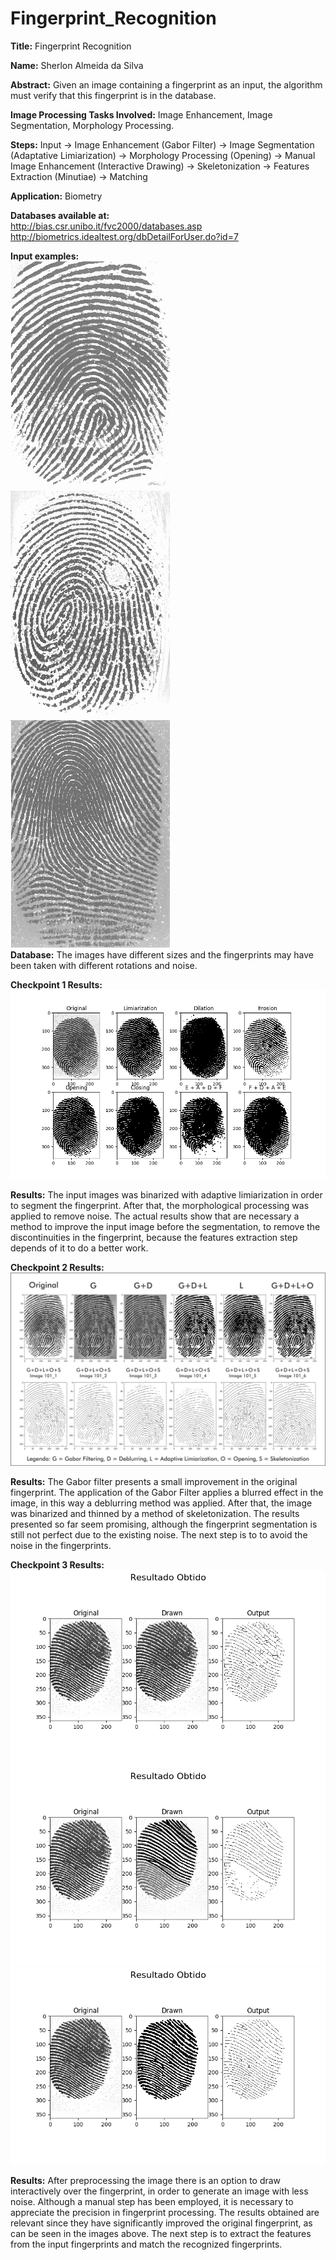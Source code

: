 # Fingerprint_Recognition

**Title:** Fingerprint Recognition <br>

**Name:** Sherlon Almeida da Silva <br>

**Abstract:** Given an image containing a fingerprint as an input, the algorithm must verify that this fingerprint is in the database. <br>

**Image Processing Tasks Involved:** Image Enhancement, Image Segmentation, Morphology Processing. <br>

**Steps:** Input -> Image Enhancement (Gabor Filter) -> Image Segmentation (Adaptative Limiarization) -> Morphology Processing (Opening) -> Manual Image Enhancement (Interactive Drawing) -> Skeletonization -> Features Extraction (Minutiae) -> Matching

**Application:** Biometry <br>

**Databases available at:** <br>
http://bias.csr.unibo.it/fvc2000/databases.asp <br>
http://biometrics.idealtest.org/dbDetailForUser.do?id=7 <br>

**Input examples:** <br>
![image text](https://github.com/SherlonAlmeida/Fingerprint_Recognition/blob/master/01_example1.jpg) 
![image text](https://github.com/SherlonAlmeida/Fingerprint_Recognition/blob/master/01_example2.jpg) 
![image text](https://github.com/SherlonAlmeida/Fingerprint_Recognition/blob/master/01_example3.jpg) <br>
**Database:** The images have different sizes and the fingerprints may have been taken with different rotations and noise.<br>

**Checkpoint 1 Results:**<br>
![image text](https://github.com/SherlonAlmeida/Fingerprint_Recognition/blob/master/02_Initial_Enhancement.png) <br>

**Results:** The input images was binarized with adaptive limiarization in order to segment the fingerprint. After that, the morphological processing was applied to remove noise. The actual results show that are necessary a method to improve the input image before the segmentation, to remove the discontinuities in the fingerprint, because the features extraction step depends of it to do a better work.


**Checkpoint 2 Results:**<br>
![image text](https://github.com/SherlonAlmeida/Fingerprint_Recognition/blob/master/03_Filtering.png) <br>

**Results:** The Gabor filter presents a small improvement in the original fingerprint. The application of the Gabor Filter applies a blurred effect in the image, in this way a deblurring method was applied. After that, the image was binarized and thinned by a method of skeletonization. The results presented so far seem promising, although the fingerprint segmentation is still not perfect due to the existing noise. The next step is to to avoid the noise in the fingerprints.


**Checkpoint 3 Results:**<br>
![image text](https://github.com/SherlonAlmeida/Fingerprint_Recognition/blob/master/4.1-ManualEnhancement.png) <br>
![image text](https://github.com/SherlonAlmeida/Fingerprint_Recognition/blob/master/4.2-ManualEnhancement.png) <br>
![image text](https://github.com/SherlonAlmeida/Fingerprint_Recognition/blob/master/4.3-ManualEnhancementAfterOpening.png) <br>

**Results:** 
After preprocessing the image there is an option to draw interactively over the fingerprint, in order to generate an image with less noise. Although a manual step has been employed, it is necessary to appreciate the precision in fingerprint processing. The results obtained are relevant since they have significantly improved the original fingerprint, as can be seen in the images above. The next step is to extract the features from the input fingerprints and match the recognized fingerprints.
